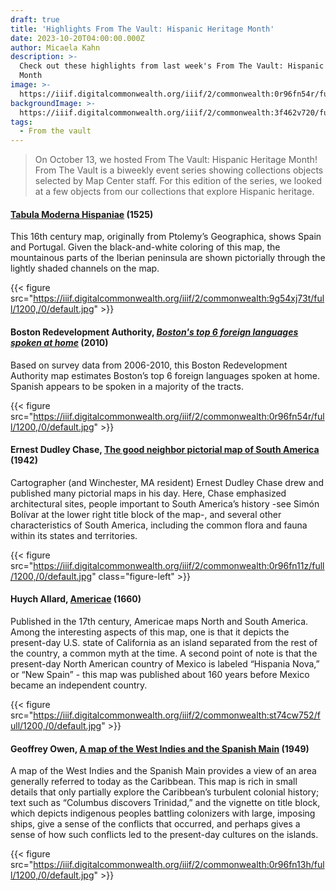 ```yaml
---
draft: true
title: 'Highlights From The Vault: Hispanic Heritage Month'
date: 2023-10-20T04:00:00.000Z
author: Micaela Kahn
description: >-
  Check out these highlights from last week's From The Vault: Hispanic Heritage
  Month
image: >-
  https://iiif.digitalcommonwealth.org/iiif/2/commonwealth:0r96fn54r/full/1200,/0/default.jpg
backgroundImage: >-
  https://iiif.digitalcommonwealth.org/iiif/2/commonwealth:3f462v720/full/1200,/0/default.jpg
tags:
  - From the vault
---
```


> On October 13, we hosted From The Vault: Hispanic Heritage Month! From The Vault is a biweekly event series showing collections objects selected by Map Center staff. For this edition of the series, we looked at a few objects from our collections that explore Hispanic heritage.

#### [Tabula Moderna Hispaniae](https://collections.leventhalmap.org/search/commonwealth:9g54xj72j) (1525)

This 16th century map, originally from Ptolemy’s Geographica, shows Spain and Portugal. Given the black-and-white coloring of this map, the mountainous parts of the Iberian peninsula are shown pictorially through the lightly shaded channels on the map. 

{{< figure src="https://iiif.digitalcommonwealth.org/iiif/2/commonwealth:9g54xj73t/full/1200,/0/default.jpg" >}}

#### Boston Redevelopment Authority, *[Boston's top 6 foreign languages spoken at home](https://collections.leventhalmap.org/search/commonwealth:0r96fn53g "Boston's top 6 foreign languages spoken at home")* (2010)

Based on survey data from 2006-2010, this Boston Redevelopment Authority map estimates Boston’s top 6 foreign languages spoken at home. Spanish appears to be spoken in a majority of the tracts.

{{< figure src="https://iiif.digitalcommonwealth.org/iiif/2/commonwealth:0r96fn54r/full/1200,/0/default.jpg" >}}

#### Ernest Dudley Chase, [The good neighbor pictorial map of South America](https://collections.leventhalmap.org/search/commonwealth:0r96fn10p "The good neighbor pictorial map of South America") (1942)

Cartographer (and Winchester, MA resident) Ernest Dudley Chase drew and published many pictorial maps in his day. Here, Chase emphasized architectural sites, people important to South America’s history -see Simón Bolívar at the lower right title block of the map-, and several other characteristics of South America, including the common flora and fauna within its states and territories.

{{< figure src="https://iiif.digitalcommonwealth.org/iiif/2/commonwealth:0r96fn11z/full/1200,/0/default.jpg" class="figure-left" >}}

#### Huych Allard, [Americae](https://collections.leventhalmap.org/search/commonwealth:st74cw74s "Americae") (1660)

Published in the 17th century, Americae maps North and South America. Among the interesting aspects of this map, one is that it depicts the present-day U.S. state of California as an island separated from the rest of the country, a common myth at the time. A second point of note is that the present-day North American country of Mexico is labeled “Hispania Nova,” or “New Spain” - this map was published about 160 years before Mexico became an independent country. 

{{< figure src="https://iiif.digitalcommonwealth.org/iiif/2/commonwealth:st74cw752/full/1200,/0/default.jpg" >}}

#### Geoffrey Owen, [A map of the West Indies and the Spanish Main](https://collections.leventhalmap.org/search/commonwealth:0r96fn127 "A map of the West Indies and the Spanish Main") (1949)

A map of the West Indies and the Spanish Main provides a view of an area generally referred to today as the Caribbean. This map is rich in small details that only partially explore the Caribbean’s turbulent colonial history; text such as “Columbus discovers Trinidad,” and the vignette on title block, which depicts indigenous peoples battling colonizers with large, imposing ships, give a sense of the conflicts that occurred, and perhaps gives a sense of how such conflicts led to the present-day cultures on the islands.

{{< figure src="https://iiif.digitalcommonwealth.org/iiif/2/commonwealth:0r96fn13h/full/1200,/0/default.jpg" >}}
